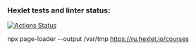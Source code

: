 ### Hexlet tests and linter status:
[![Actions Status](https://github.com/imakopyan/frontend-testing-react-project-67/actions/workflows/hexlet-check.yml/badge.svg)](https://github.com/imakopyan/frontend-testing-react-project-67/actions)


npx page-loader --output /var/tmp https://ru.hexlet.io/courses